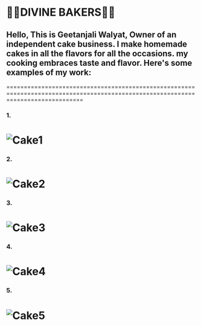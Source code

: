 # 🎂🎂DIVINE BAKERS🎂🎂
## Hello, This is Geetanjali Walyat, Owner of an independent cake business. I make homemade cakes in all the flavors for all the occasions. my cooking embraces taste and flavor. Here's some examples of my work:

==================================================================================================================================
### 1.
![Cake1](https://i.ibb.co/CB4gJ3F/img4.jpg)
==================================================================================================================================
### 2.
![Cake2](https://i.ibb.co/3MHcnYy/img5.jpg)
==================================================================================================================================
### 3.
![Cake3](https://i.ibb.co/j8k59p7/img3.jpg)
==================================================================================================================================
### 4.
![Cake4](https://i.ibb.co/h26GBd9/img1.jpg)
==================================================================================================================================
### 5.
![Cake5](https://i.ibb.co/P5c75CZ/img2.jpg)
==================================================================================================================================




